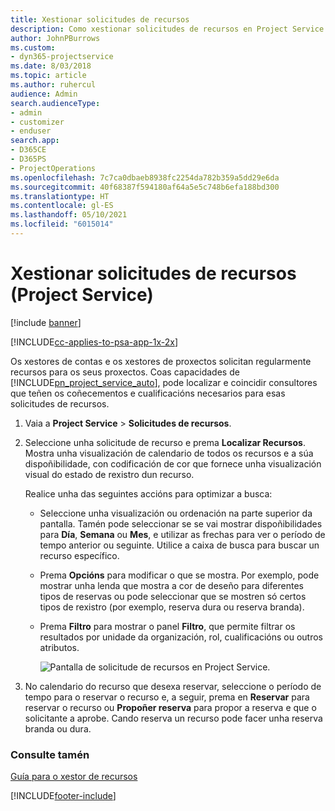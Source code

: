 ```yaml
---
title: Xestionar solicitudes de recursos
description: Como xestionar solicitudes de recursos en Project Service
author: JohnPBurrows
ms.custom:
- dyn365-projectservice
ms.date: 8/03/2018
ms.topic: article
ms.author: ruhercul
audience: Admin
search.audienceType:
- admin
- customizer
- enduser
search.app:
- D365CE
- D365PS
- ProjectOperations
ms.openlocfilehash: 7c7ca0dbaeb8938fc2254da782b359a5dd29e6da
ms.sourcegitcommit: 40f68387f594180af64a5e5c748b6efa188bd300
ms.translationtype: HT
ms.contentlocale: gl-ES
ms.lasthandoff: 05/10/2021
ms.locfileid: "6015014"
---
```

# <a name="manage-resource-requests-project-service"></a>Xestionar solicitudes de recursos (Project Service)

[!include [banner](../includes/psa-now-project-operations.md)]

[!INCLUDE[cc-applies-to-psa-app-1x-2x](../includes/cc-applies-to-psa-app-1x-2x.md)]

Os xestores de contas e os xestores de proxectos solicitan regularmente recursos para os seus proxectos. Coas capacidades de [!INCLUDE[pn_project_service_auto](../includes/pn-project-service-auto.md)], pode localizar e coincidir consultores que teñen os coñecementos e cualificacións necesarios para esas solicitudes de recursos.  
  
1. Vaia a **Project Service** > **Solicitudes de recursos**.  
  
2. Seleccione unha solicitude de recurso e prema **Localizar Recursos**. Mostra unha visualización de calendario de todos os recursos e a súa dispoñibilidade, con codificación de cor que fornece unha visualización visual do estado de rexistro dun recurso.  
  
    Realice unha das seguintes accións para optimizar a busca:  
  
   -   Seleccione unha visualización ou ordenación na parte superior da pantalla. Tamén pode seleccionar se se vai mostrar dispoñibilidades para **Día**, **Semana** ou **Mes**, e utilizar as frechas para ver o período de tempo anterior ou seguinte. Utilice a caixa de busca para buscar un recurso específico.  
  
   -   Prema **Opcións** para modificar o que se mostra. Por exemplo, pode mostrar unha lenda que mostra a cor de deseño para diferentes tipos de reservas ou pode seleccionar que se mostren só certos tipos de rexistro (por exemplo, reserva dura ou reserva branda).  
  
   -   Prema **Filtro** para mostrar o panel **Filtro**, que permite filtrar os resultados por unidade da organización, rol, cualificacións ou outros atributos.  
  
       ![Pantalla de solicitude de recursos en Project Service](../psa/media/project-service-resource-request-screen.png "Pantalla de solicitude de recursos en Project Service.").  
  
3. No calendario do recurso que desexa reservar, seleccione o período de tempo para o reservar o recurso e, a seguir, prema en **Reservar** para reservar o recurso ou **Propoñer reserva** para propor a reserva e que o solicitante a aprobe. Cando reserva un recurso pode facer unha reserva branda ou dura.  
  
### <a name="see-also"></a>Consulte tamén  
 [Guía para o xestor de recursos](../psa/resource-manager-guide.md)


[!INCLUDE[footer-include](../includes/footer-banner.md)]